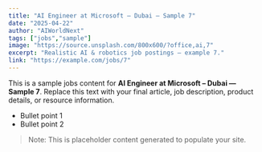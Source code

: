 ```yaml
---
title: "AI Engineer at Microsoft – Dubai — Sample 7"
date: "2025-04-22"
author: "AIWorldNext"
tags: ["jobs","sample"]
image: "https://source.unsplash.com/800x600/?office,ai,7"
excerpt: "Realistic AI & robotics job postings — example 7."
link: "https://example.com/jobs/7"
---
```


This is a sample jobs content for **AI Engineer at Microsoft – Dubai — Sample 7**. Replace this text with your final article, job description, product details, or resource information.

- Bullet point 1
- Bullet point 2

> Note: This is placeholder content generated to populate your site.
